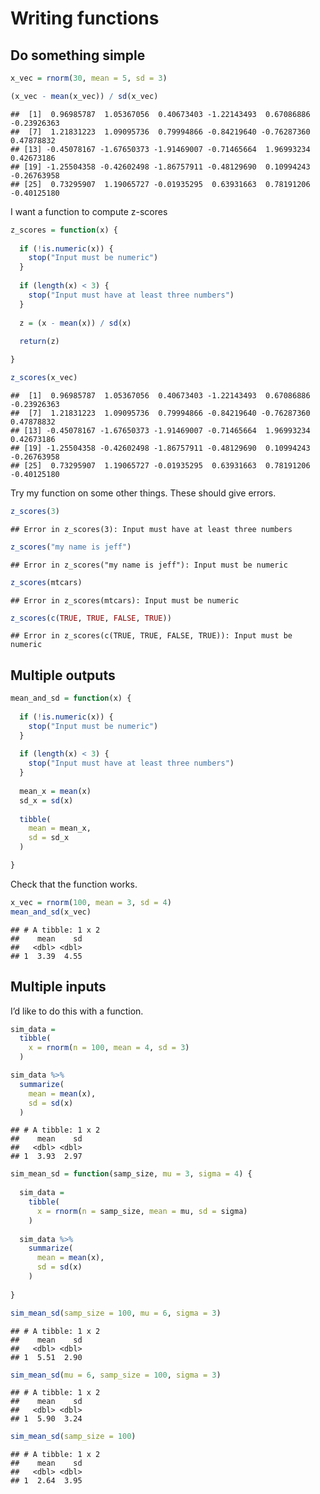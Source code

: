 Writing functions
================

## Do something simple

``` r
x_vec = rnorm(30, mean = 5, sd = 3)

(x_vec - mean(x_vec)) / sd(x_vec)
```

    ##  [1]  0.96985787  1.05367056  0.40673403 -1.22143493  0.67086886 -0.23926363
    ##  [7]  1.21831223  1.09095736  0.79994866 -0.84219640 -0.76287360  0.47878832
    ## [13] -0.45078167 -1.67650373 -1.91469007 -0.71465664  1.96993234  0.42673186
    ## [19] -1.25504358 -0.42602498 -1.86757911 -0.48129690  0.10994243 -0.26763958
    ## [25]  0.73295907  1.19065727 -0.01935295  0.63931663  0.78191206 -0.40125180

I want a function to compute z-scores

``` r
z_scores = function(x) {
  
  if (!is.numeric(x)) {
    stop("Input must be numeric")
  }
  
  if (length(x) < 3) {
    stop("Input must have at least three numbers")
  }
  
  z = (x - mean(x)) / sd(x)
  
  return(z)

}

z_scores(x_vec)
```

    ##  [1]  0.96985787  1.05367056  0.40673403 -1.22143493  0.67086886 -0.23926363
    ##  [7]  1.21831223  1.09095736  0.79994866 -0.84219640 -0.76287360  0.47878832
    ## [13] -0.45078167 -1.67650373 -1.91469007 -0.71465664  1.96993234  0.42673186
    ## [19] -1.25504358 -0.42602498 -1.86757911 -0.48129690  0.10994243 -0.26763958
    ## [25]  0.73295907  1.19065727 -0.01935295  0.63931663  0.78191206 -0.40125180

Try my function on some other things. These should give errors.

``` r
z_scores(3)
```

    ## Error in z_scores(3): Input must have at least three numbers

``` r
z_scores("my name is jeff")
```

    ## Error in z_scores("my name is jeff"): Input must be numeric

``` r
z_scores(mtcars)
```

    ## Error in z_scores(mtcars): Input must be numeric

``` r
z_scores(c(TRUE, TRUE, FALSE, TRUE))
```

    ## Error in z_scores(c(TRUE, TRUE, FALSE, TRUE)): Input must be numeric

## Multiple outputs

``` r
mean_and_sd = function(x) {
  
  if (!is.numeric(x)) {
    stop("Input must be numeric")
  }
  
  if (length(x) < 3) {
    stop("Input must have at least three numbers")
  }
  
  mean_x = mean(x)
  sd_x = sd(x)
  
  tibble(
    mean = mean_x,
    sd = sd_x
  )

}
```

Check that the function works.

``` r
x_vec = rnorm(100, mean = 3, sd = 4)
mean_and_sd(x_vec)
```

    ## # A tibble: 1 x 2
    ##    mean    sd
    ##   <dbl> <dbl>
    ## 1  3.39  4.55

## Multiple inputs

I’d like to do this with a function.

``` r
sim_data = 
  tibble(
    x = rnorm(n = 100, mean = 4, sd = 3)
  )

sim_data %>% 
  summarize(
    mean = mean(x),
    sd = sd(x)
  )
```

    ## # A tibble: 1 x 2
    ##    mean    sd
    ##   <dbl> <dbl>
    ## 1  3.93  2.97

``` r
sim_mean_sd = function(samp_size, mu = 3, sigma = 4) {
  
  sim_data = 
    tibble(
      x = rnorm(n = samp_size, mean = mu, sd = sigma)
    )
  
  sim_data %>% 
    summarize(
      mean = mean(x),
      sd = sd(x)
    ) 
  
}

sim_mean_sd(samp_size = 100, mu = 6, sigma = 3)
```

    ## # A tibble: 1 x 2
    ##    mean    sd
    ##   <dbl> <dbl>
    ## 1  5.51  2.90

``` r
sim_mean_sd(mu = 6, samp_size = 100, sigma = 3)
```

    ## # A tibble: 1 x 2
    ##    mean    sd
    ##   <dbl> <dbl>
    ## 1  5.90  3.24

``` r
sim_mean_sd(samp_size = 100)
```

    ## # A tibble: 1 x 2
    ##    mean    sd
    ##   <dbl> <dbl>
    ## 1  2.64  3.95
